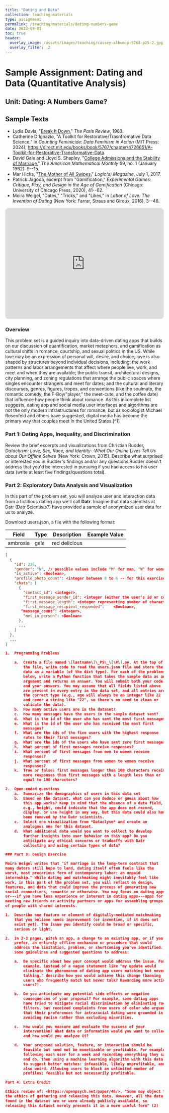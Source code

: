 ```yaml
---
title: "Dating and Data"
collection: teaching-materials
type: assignment
permalink: /teaching/materials/dating-numbers-game
date: 2023-09-01
toc: true
header:
  overlay_image: /assets/images/teaching/cassey-album-p-9764-p25-2.jpg
  overlay_filter: .2
---
```


# Sample Assignment: Dating and Data (Quantitative Analysis)

## Unit: Dating: A Numbers Game?

## Sample Texts
-   Lydia Davis, "[Break It
    Down](https://www.theparisreview.org/fiction/3063/break-it-down-lydia-davis),"
    *The Paris Review*, 1983.
- Catherine D'Ignazio, "A Toolkit for Restorative/Trasnfromative Data Science," in *Counting Feminicide: Data Feminism in Action* (MIT Press: 2024), https://direct.mit.edu/books/book/5767/chapter/4726651/A-Toolkit-for-Restorative-Transformative-Data.
-   David Gale and Lloyd S. Shapley, "[College Admissions and the
    Stability of
    Marriage](https://doi.org/10.1080/00029890.1962.11989827)," *The
    American Mathematical Monthly* 69, no. 1 (January 1962): 9--15.
-   Mar Hicks, "[The Mother of All
    Swipes](https://logicmag.io/sex/the-mother-of-all-swipes/),"
    *Logic(s) Magazine*, July 1, 2017.
-   Patrick Jagoda, excerpt from "Gamification," *Experimental Games:
    Critique, Play, and Design in the Age of Gamification* (Chicago:
    University of Chicago Press, 2020), 41--62.
-   Moira Weigel, "Dates," "Tricks," and "Likes," in *Labor of Love: The
    Invention of Dating* (New York: Farrar, Straus and Giroux, 2016),
    3--48.

<iframe style="border-radius:12px" src="https://open.spotify.com/embed/playlist/68gwdKNd6N6vS8grJ33Kcy?utm_source=generator" width="100%" height="352" frameBorder="0" allowfullscreen="" allow="autoplay; clipboard-write; encrypted-media; fullscreen; picture-in-picture" loading="lazy"></iframe> 


### Overview

This problem set is a guided inquiry into data-driven dating apps that
builds on our discussion of quantification, market metaphors, and
gamification as cultural shifts in romance, courtship, and sexual
politics in the US. While love may be an expression of personal will,
desire, and choice, love is also shaped by structures beyond individual
decisions, including: the work patterns and labor arrangements that
affect where people live, work, and meet and when they are available;
the public transit, architectural designs, city planning, and zoning
regulations that arrange the public spaces where singles encounter
strangers and meet for dates; and the cultural and literary discourses,
genres, figures, tropes, and conventions (like the soulmate, the
romantic comedy, the F-Boy/"player," the meet-cute, and the coffee date)
that influence how people think about romance. As this incomplete list
suggests, dating app and social media user interfaces and algorithms are
not the only modern infrastructures for romance, but as sociologist
Michael Rosenfeld and others have suggested, digital media has become
the primary way that couples meet in the United States.[^1]

### Part 1: Dating Apps, Inequality, and Discrimination

Review the brief excerpts and visualizations from Christian Rudder,
*Dataclysm: Love, Sex, Race, and Identity\--What Our Online Lives Tell
Us about Our Offline Selves* (New York: Crown, 2015). Describe what
surprised or interested you in Rudder's findings and/or any questions
Rudder doesn't address that you'd be interested in pursuing if you had
access to his user data (write at least five findings/questions total).

### Part 2: Exploratory Data Analysis and Visualization

In this part of the problem set, you will analyze user and interaction
data from a fictitious dating app we'll call **Datr**. Imagine that data
scientists at Datr (Datr Scientists?) have provided a sample of
anonymized user data for us to analyze.

Download users.json, a file with the following format:

| Field | Type | Description | Example Value |
|-------|--------|---------|--------|
| ambrosia | gala | red delicious |


```json
[
  { 
    "id": 236,
    "gender": "N", // possible values include "M" for man, "W" for woman, "N" for nonbinary, "O" for other>
    "is_active": <Boolean>,
    "profile_photo_count": <integer between 0 to 6 -- for this exercise, you may assume that users set their profile pictures on account creation and never add or delete them>,
    "chats": [
      {
        "contact_id": <integer>,
        "first_message_sender_id": <integer (either the user's id or contact_id)>,
        "first_message_length": <integer representing number of characters in the first message>,
        "first_message_recipient_responded":	<Boolean>,
	   “message_count”: <integer>,
        "met_in_person": <Boolean>
      },
      ...
    ]
  },
  ...
]

1.  Programming Problems

    a.  Create a file named \[lastname\]\_PS\_\[\#\].py. At the top of
        the file, write code to read the users.json file and store the
        data as a variable (of the dict type). For each of the problems
        below, write a Python function that takes the sample data as an
        argument and returns an answer. You will submit both your code
        and your answers. You may assume that all fields listed above
        are present in every entry in the data set, and all entries are
        the correct type (e.g., age will always be an integer like 22
        and never a string like "22", so there's no need to clean or
        validate the data).
    b.  How many active users are in the dataset?
    c.  How many messages have the users in the sample dataset sent?
    d.  What is the id of the user who has sent the most first messages?
    e.  What is the id of the user who has received the most first
        messages?
    f.  What are the ids of the five users with the highest response
        rates to their first messages?
    g.  What are the ids of the users who have sent zero first messages?
    h.  What percent of first messages receive responses?
    i.  What percent of first messages from men to women receive
        responses?
    j.  What percent of first messages from women to women receive
        responses?
    k.  True or false: first messages longer than 100 characters receive
        more responses than first messages with a length less than or
        equal to 100 characters?

2.  Open-ended questions
    a.  Summarize the demographics of users in this data set
    b.  Based on the dataset, what can you deduce or guess about how
        this app works? Keep in mind that the absence of a data field,
        e.g., height, could indicate that the app does not record,
        display, or use height in any way, but this data could also have
        been removed by the Datr scientists.
    c.  Select one visualization from *Dataclysm* and create an
        analogous one for this dataset.
    d.  What additional data would you want to collect to develop
        further insights into user behavior on this app? Do you
        anticipate any ethical concerns or tradeoffs with Datr
        collecting and using certain types of data?

### Part 3: Design Exercise

Moira Weigel writes that "if marriage is the long-term contract that
many daters still hope to land, dating itself often feels like the
worst, most precarious form of contemporary labor: an unpaid
internship." While dating and matchmaking might inevitably feel like
work, in this part of the problem set, you will reflect on design,
features, and data that could improve the process of generating new
social connections, romantic or otherwise. You may focus on dating apps
or---if you have less experience or interest in dating apps---apps for
meeting new friends or activity partners or apps for assembling groups
of people with shared interests.

1.  Describe one feature or element of digitally-mediated matchmaking
    that you believe needs improvement (or invention, if it does not
    exist yet). The issue you identify could be broad or specific,
    serious or light.

2.  In 2-3 pages, pitch an app, a change to an existing app, or if you
    prefer, an entirely offline mechanism or procedure that would
    address the limitation, problem, or shortcoming you've identified.
    Some guidelines and suggested questions to address:

    a.  Be specific about how your concept would address the issue. For
        example, instead of a vague statement like "my update would
        eliminate the phenomenon of dating app users matching but never
        talking," describe how you would achieve this change (banning
        users who frequently match but never talk? Rewarding more active
        users?).

    b.  Do you anticipate any potential side effects or negative
        consequences of your proposal? For example, some dating apps
        have tried to mitigate racial discrimination by eliminating race
        filters, but received complaints from users of color who argued
        that their preferences for intraracial dating were grounded in
        avoiding racism rather than excluding minorities.

    c.  How would you measure and evaluate the success of your
        intervention? What data or information would you want to collect
        and how would you analyze it?

    d.  Your proposed solution, feature, or interaction should be
        feasible but need not be monetizable or profitable. For example,
        following each user for a week and recording everything they say
        and do, then using a machine learning algorithm with this data
        to suggest better matches: infeasible, likely unprofitable, and
        also weird. Allowing users to block an unlimited number of
        profiles: feasible but not necessarily profitable.

Part 4: Extra Credit

Ethics review of: <https://openpsych.net/paper/46/>, "Some may object to
the ethics of gathering and releasing this data. However, all the data
found in the dataset are or were already publicly available, so
releasing this dataset merely presents it in a more useful form" (2)